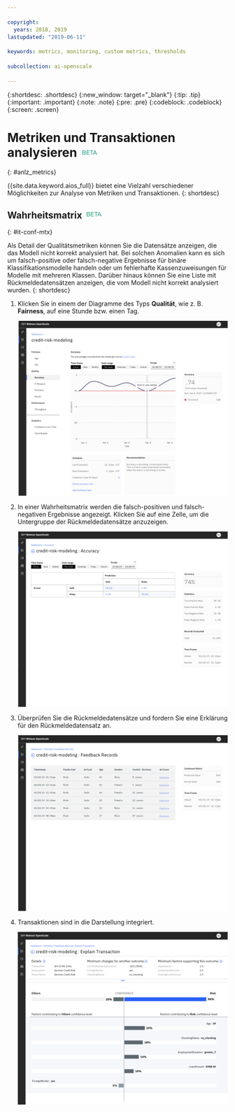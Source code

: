 ```yaml
---

copyright:
  years: 2018, 2019
lastupdated: "2019-06-11"

keywords: metrics, monitoring, custom metrics, thresholds

subcollection: ai-openscale

---
```


{:shortdesc: .shortdesc}
{:new_window: target="_blank"}
{:tip: .tip}
{:important: .important}
{:note: .note}
{:pre: .pre}
{:codeblock: .codeblock}
{:screen: .screen}

# Metriken und Transaktionen analysieren ![Beta-Tag](images/beta.png)
{: #anlz_metrics}

{{site.data.keyword.aios_full}} bietet eine Vielzahl verschiedener Möglichkeiten zur Analyse von Metriken und Transaktionen.
{: shortdesc}

## Wahrheitsmatrix ![Beta-Tag](images/beta.png)
{: #it-conf-mtx}

Als Detail der Qualitätsmetriken können Sie die Datensätze anzeigen, die das Modell nicht korrekt analysiert hat. Bei solchen Anomalien kann es sich um falsch-positive oder falsch-negative Ergebnisse für binäre Klassifikationsmodelle handeln oder um fehlerhafte Kassenzuweisungen für Modelle mit mehreren Klassen. Darüber hinaus können Sie eine Liste mit Rückmeldedatensätzen anzeigen, die vom Modell nicht korrekt analysiert wurden.
{: shortdesc}

1. Klicken Sie in einem der Diagramme des Typs **Qualität**, wie z. B. **Fairness**, auf eine Stunde bzw. einen Tag.
    
    ![Liste der verzerrten Transaktionen](images/Confusion_Matrix_040819.004.png)

1. In einer Wahrheitsmatrix werden die falsch-positiven und falsch-negativen Ergebnisse angezeigt. Klicken Sie auf eine Zelle, um die Untergruppe der Rückmeldedatensätze anzuzeigen.

    ![Liste der verzerrten Transaktionen](images/Confusion_Matrix_040819.005.png)

1. Überprüfen Sie die Rückmeldedatensätze und fordern Sie eine Erklärung für den Rückmeldedatensatz an.

    ![Liste der verzerrten Transaktionen](images/Confusion_Matrix_040819.006.png)

1. Transaktionen sind in die Darstellung integriert.

    ![Liste der verzerrten Transaktionen](images/Confusion_Matrix_040819.007.png)

